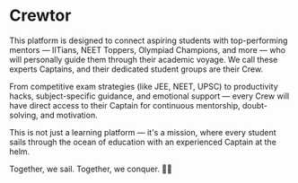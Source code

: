 # Crewtor
This platform is designed to connect aspiring students with top-performing mentors — IITians, NEET Toppers, Olympiad Champions, and more — who will personally guide them through their academic voyage. We call these experts Captains, and their dedicated student groups are their Crew.

From competitive exam strategies (like JEE, NEET, UPSC) to productivity hacks, subject-specific guidance, and emotional support — every Crew will have direct access to their Captain for continuous mentorship, doubt-solving, and motivation.

This is not just a learning platform — it's a mission, where every student sails through the ocean of education with an experienced Captain at the helm.

Together, we sail. Together, we conquer. 🧭🚀